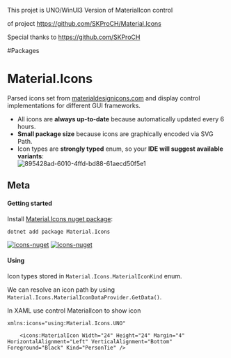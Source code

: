 
This projet is UNO/WinUI3 Version of MaterialIcon control 

of project https://github.com/SKProCH/Material.Icons

Special thanks to https://github.com/SKProCH

#Packages 

[icons-nuget]: https://www.nuget.org/packages/Material.Icons/
[UNO/WinUi3-nuget]: https://www.nuget.org/packages/Material.Icons.UNO/

# Material.Icons
Parsed icons set from [materialdesignicons.com](https://materialdesignicons.com/) and display control implementations for different GUI frameworks.  
- All icons are **always up-to-date** because automatically updated every 6 hours.
- **Small package size** because icons are graphically encoded via SVG Path.
- Icon types are **strongly typed** enum, so your **IDE will suggest available variants**:  
![895428ad-6010-4ffd-bd88-61aecd50f5e1](https://user-images.githubusercontent.com/29896317/213889827-ca4f7673-115a-433e-9fde-305d55d36772.gif)

## Meta
#### Getting started
Install [Material.Icons nuget package](https://www.nuget.org/packages/Material.Icons/):
```shell
dotnet add package Material.Icons
```

[![icons-nuget](https://img.shields.io/nuget/v/Material.Icons?label=Material.Icons&style=flat-square)][icons-nuget]
[![icons-nuget](https://img.shields.io/nuget/dt/Material.Icons?color=blue&label=Downloads&style=flat-square)][icons-nuget]

#### Using
Icon types stored in `Material.Icons.MaterialIconKind` enum.  

We can resolve an icon path by using `Material.Icons.MaterialIconDataProvider.GetData()`.  

In XAML use control MaterialIcon to show icon

```
xmlns:icons="using:Material.Icons.UNO"
```

```
    <icons:MaterialIcon Width="24" Height="24" Margin="4" HorizontalAlignment="Left" VerticalAlignment="Bottom" Foreground="Black" Kind="PersonTie" />
```
